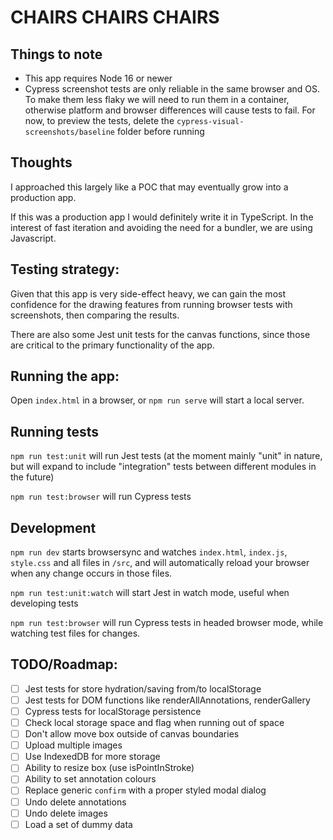 # CHAIRS CHAIRS CHAIRS

## Things to note

- This app requires Node 16 or newer
- Cypress screenshot tests are only reliable in the same browser and OS. To make them less flaky we will need to run them in a container, otherwise platform and browser differences will cause tests to fail. For now, to preview the tests, delete the `cypress-visual-screenshots/baseline` folder before running

## Thoughts

I approached this largely like a POC that may eventually grow into a production app.

If this was a production app I would definitely write it in TypeScript. In the interest of fast iteration and avoiding the need for a bundler, we are using Javascript.

## Testing strategy:

Given that this app is very side-effect heavy, we can gain the most confidence for the drawing features from running browser tests with screenshots, then comparing the results.

There are also some Jest unit tests for the canvas functions, since those are critical to the primary functionality of the app.

## Running the app:

Open `index.html` in a browser, or `npm run serve` will start a local server.

## Running tests

`npm run test:unit` will run Jest tests (at the moment mainly "unit" in nature, but will expand to include "integration" tests between different modules in the future)

`npm run test:browser` will run Cypress tests

## Development

`npm run dev` starts browsersync and watches `index.html`, `index.js`, `style.css` and all files in `/src`, and will automatically reload your browser when any change occurs in those files.

`npm run test:unit:watch` will start Jest in watch mode, useful when developing tests

`npm run test:browser` will run Cypress tests in headed browser mode, while watching test files for changes.

## TODO/Roadmap:

- [ ] Jest tests for store hydration/saving from/to localStorage
- [ ] Jest tests for DOM functions like renderAllAnnotations, renderGallery
- [ ] Cypress tests for localStorage persistence
- [ ] Check local storage space and flag when running out of space
- [ ] Don't allow move box outside of canvas boundaries
- [ ] Upload multiple images
- [ ] Use IndexedDB for more storage
- [ ] Ability to resize box (use isPointInStroke)
- [ ] Ability to set annotation colours
- [ ] Replace generic `confirm` with a proper styled modal dialog
- [ ] Undo delete annotations
- [ ] Undo delete images
- [ ] Load a set of dummy data
